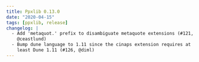 ```yaml
---
title: Ppxlib 0.13.0
date: "2020-04-15"
tags: [ppxlib, release]
changelog: |
  - Add 'metaquot.' prefix to disambiguate metaquote extensions (#121,
    @ceastlund)
  - Bump dune language to 1.11 since the cinaps extension requires at
    least Dune 1.11 (#126, @diml)
---
```


